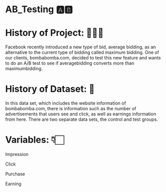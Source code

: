 # AB_Testing 🅰️🅱️

# History of Project: 👩🏼‍💻

Facebook recently introduced a new type of bid, average bidding, as an alternative to the current type of bidding called maximum bidding.
One of our clients, bombabomba.com, decided to test this new feature and wants to do an A/B test to see if averagebidding converts more than maximumbidding.

# History of Dataset: 👾

In this data set, which includes the website information of bombabomba.com, there is information such as the number of advertisements that users see and click, as well as earnings information from here.
There are two separate data sets, the control and test groups.

# Variables: 👇🏻

Impression 

Click  

Purchase 

Earning 

     

